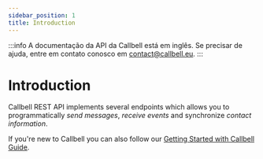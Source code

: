 ```yaml
---
sidebar_position: 1
title: Introduction
---
```


:::info
A documentação da API da Callbell está em inglês. Se precisar de ajuda, entre em contato conosco em [contact@callbell.eu](mailto:contact@callbell.eu).
:::

# Introduction

Callbell REST API implements several endpoints which allows you to programmatically _send messages_, _receive events_ and synchronize _contact information_.

If you're new to Callbell you can also follow our [Getting Started with Callbell Guide](/).
